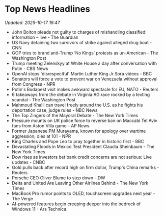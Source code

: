 # Top News Headlines

_Updated: 2025-10-17 19:47_

- John Bolton pleads not guilty to charges of mishandling classified information – live - The Guardian
- US Navy detaining two survivors of strike against alleged drug boat - CNN
- GOP tries to brand anti-Trump ‘No Kings’ protests as un-American - The Washington Post
- Trump meeting Zelenskyy at White House a day after conversation with Putin - CBS News
- OpenAI stops 'disrespectful' Martin Luther King Jr Sora videos - BBC
- Senators will force a vote to prevent war on Venezuela without approval from Congress - NPR
- Putin's Budapest visit makes awkward spectacle for EU, NATO - Reuters
- 6 takeaways from the debate in Virginia AG race rocked by a texting scandal - The Washington Post
- Mahmoud Khalil can travel freely around the U.S. as he fights his deportation case, judge rules - NBC News
- The Top Zingers of the Mayoral Debate - The New York Times
- Pressure mounts on UK police force to reverse ban on Maccabi Tel Aviv fans from Aston Villa game - AP News
- Former Japanese PM Murayama, known for apology over wartime aggression, dies at 101 - NPR
- King Charles and Pope Leo to pray together in historic first - BBC
- Devastating Floods in Mexico Test President Claudia Sheinbaum - The New York Times
- Dow rises as investors bet bank credit concerns are not serious: Live updates - CNBC
- Gold pulls back after record high on firm dollar, Trump's China remarks - Reuters
- Porsche CEO Oliver Blume to step down - DW
- Delta and United Are Leaving Other Airlines Behind - The New York Times
- MacBook Pro rumor points to OLED, touchscreen upgrades next year - The Verge
- AI-powered features begin creeping deeper into the bedrock of Windows 11 - Ars Technica